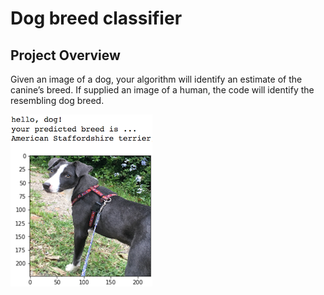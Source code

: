 # Dog breed classifier
## Project Overview
Given an image of a dog, your algorithm will identify an estimate of the canine’s breed. If supplied an image of a human, the code will identify the resembling dog breed. 

![GitHub Logo](/images/sample_dog_output.png)
